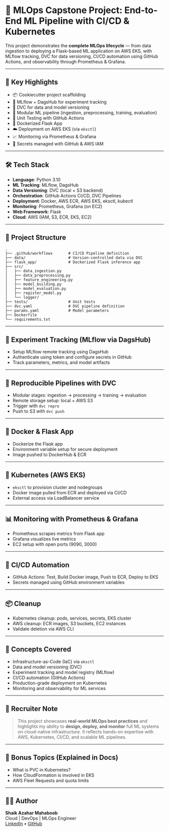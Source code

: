 # 🧠 MLOps Capstone Project: End-to-End ML Pipeline with CI/CD & Kubernetes

This project demonstrates the **complete MLOps lifecycle** — from data ingestion to deploying a Flask-based ML application on AWS EKS, with MLflow tracking, DVC for data versioning, CI/CD automation using GitHub Actions, and observability through Prometheus & Grafana.

---

## 🚀 Key Highlights

- 📦 Cookiecutter project scaffolding
- 🧪 MLflow + DagsHub for experiment tracking
- 📁 DVC for data and model versioning
- 🧬 Modular ML pipeline (ingestion, preprocessing, training, evaluation)
- 🧪 Unit Testing with GitHub Actions
- 🐳 Dockerized Flask App
- ☁️ Deployment on AWS EKS (via `eksctl`)
- 📈 Monitoring via Prometheus & Grafana
- 🔐 Secrets managed with GitHub & AWS IAM

---

## 🛠️ Tech Stack

- **Language**: Python 3.10
- **ML Tracking**: MLflow, DagsHub
- **Data Versioning**: DVC (local + S3 backend)
- **Orchestration**: GitHub Actions CI/CD, DVC Pipelines
- **Deployment**: Docker, AWS ECR, AWS EKS, eksctl, kubectl
- **Monitoring**: Prometheus, Grafana (on EC2)
- **Web Framework**: Flask
- **Cloud**: AWS (IAM, S3, ECR, EKS, EC2)

---

## 📁 Project Structure

```
.
├── .github/workflows       # CI/CD Pipeline definition
├── data/                   # Version-controlled data via DVC
├── flask_app/              # Dockerized Flask inference app
├── src/
│   ├── data_ingestion.py
│   ├── data_preprocessing.py
│   ├── feature_engineering.py
│   ├── model_building.py
│   ├── model_evaluation.py
│   ├── register_model.py
│   └── logger/
├── tests/                  # Unit tests
├── dvc.yaml                # DVC pipeline definition
├── params.yaml             # Model parameters
├── Dockerfile
└── requirements.txt
```

---

## 🧪 Experiment Tracking (MLflow via DagsHub)

- Setup MLflow remote tracking using DagsHub
- Authenticate using token and configure secrets in GitHub
- Track parameters, metrics, and model artifacts

---

## 🔁 Reproducible Pipelines with DVC

- Modular stages: ingestion → processing → training → evaluation
- Remote storage setup: local + AWS S3
- Trigger with `dvc repro`
- Push to S3 with `dvc push`

---

## 🐳 Docker & Flask App

- Dockerize the Flask app
- Environment variable setup for secure deployment
- Image pushed to DockerHub & ECR

---

## 🚢 Kubernetes (AWS EKS)

- `eksctl` to provision cluster and nodegroups
- Docker image pulled from ECR and deployed via CI/CD
- External access via LoadBalancer service

---

## 📊 Monitoring with Prometheus & Grafana

- Prometheus scrapes metrics from Flask app
- Grafana visualizes live metrics
- EC2 setup with open ports (9090, 3000)

---

## 🔁 CI/CD Automation

- GitHub Actions: Test, Build Docker image, Push to ECR, Deploy to EKS
- Secrets managed using GitHub environment variables

---

## 📦 Cleanup

- Kubernetes cleanup: pods, services, secrets, EKS cluster
- AWS cleanup: ECR images, S3 buckets, EC2 instances
- Validate deletion via AWS CLI

---

## 🧠 Concepts Covered

- Infrastructure-as-Code (IaC) via `eksctl`
- Data and model versioning (DVC)
- Experiment tracking and model registry (MLflow)
- CI/CD automation (GitHub Actions)
- Production-grade deployment on Kubernetes
- Monitoring and observability for ML services

---

## 📍 Recruiter Note

> This project showcases **real-world MLOps best practices** and highlights my ability to **design, deploy, and monitor** full ML systems on cloud-native infrastructure. It reflects hands-on expertise with AWS, Kubernetes, CI/CD, and scalable ML pipelines.

---

## 📎 Bonus Topics (Explained in Docs)

- What is PVC in Kubernetes?
- How CloudFormation is involved in EKS
- AWS Fleet Requests and quota limits

---

## 👨‍💻 Author

**Shaik Azahar Mahaboob**  
Cloud | DevOps | MLOps Engineer  
[LinkedIn](https://linkedin.com) • [GitHub](https://github.com/azahar002)

